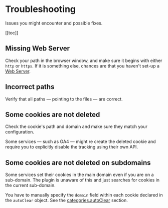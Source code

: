 # Troubleshooting
Issues you might encounter and possible fixes.

[[toc]]

## Missing Web Server
Check your path in the browser window, and make sure it begins with either `http` or `https`. If it is something else, chances are that you haven't set-up a [Web Server](https://developer.mozilla.org/en-US/docs/Learn/Common_questions/What_is_a_web_server).

## Incorrect paths
Verify that all paths — pointing to the files — are correct.

## Some cookies are not deleted
Check the cookie's path and domain and make sure they match your configuration.

Some services — such as GA4 — might re create the deleted cookie and require you to explicitly disable the tracking using their own API.

## Some cookies are not deleted on subdomains
Some services set their cookies in the main domain even if you are on a sub-domain. The plugin is unaware of this and just searches for cookies in the current sub-domain.

You have to manually specify the `domain` field within each cookie declared in the `autoClear` object. See the [categories.autoClear](/reference/configuration-reference.html#categories-autoclear) section.
